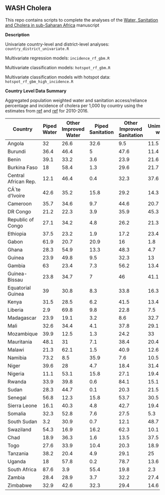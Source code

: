 ## WASH Cholera

This repo contains scripts to complete the analyses of the [Water, Sanitation and Cholera in sub-Saharan Africa](https://duckduckgo.com) manuscript

**Description**

Univariate country-level and district-level analyses: `country_district_univariate.R`

Multivariate regression models: `incidence_rf_gbm.R`

Multivariate classification models: `hotspot_rf_gbm.R` 

Multivariate classification models with hotspot data: `hotspot_rf_gbm_high_incidence.R` 
 

**Country Level Data Summary**

Aggregated population weighted water and sanitation access/reliance percentage and incidence of cholera per 1,000 by country using the estimates from [ref](https://doi.org/10.1016/S2214-109X(20)30278-3) and [ref](https://doi.org/10.1016/S0140-6736(17)33050-7) for 2010-2016.  
 

| Country |Piped Water |Other Improved Water |Piped Sanitation | Other Improved Sanitation|Unimproved water|Surface Water|Unimproved Sanitation|Open Defecation|Incidence/1,000|
|----|-----|-----|----|-----|----|-----|-----|----|------|
Angola|32|26.6|32.6|9.5|11.5|29.9|28.4|29.5|0.09904
Burundi|36.4|46.4|5|47.6|11.4|5.8|43.1|4.3|0.2468
Benin|39.1|33.2|3.6|23.9|21.6|6.1|7.7|64.8|0.04665
Burkina Faso|18|58.4|1.3|29.6|21.7|1.9|3.3|65.8|0.00358
Central African Rep.|12.1|46.4|0.4|32.3|37.6|4|39.1|28.2|0.02886
CÃ´te d'Ivoire|42.6|35.2|15.8|29.2|14.3|7.8|17.2|37.7|0.01891
Cameroon|35.7|34.6|9.7|44.6|20.7|9|37.2|8.5|0.50913
DR Congo|21.2|22.3|3.9|35.9|45.3|11.2|43.9|16.3|0.36399
Republic of Congo|27.1|34.2|4.8|26.2|21.3|17.4|50.3|18.8|0.20317
Ethiopia|37.5|23.2|1.9|17.2|23.4|16|40.6|40.3|0.06755
Gabon|61.9|20.7|20.9|16|1.8|15.6|49.3|13.8|0.00033
Ghana|28.3|54.9|13.3|48.3|4.7|12.1|7.6|30.9|0.40156
Guinea|23.9|49.8|9.5|32.3|13|13.3|38.6|19.6|0.20086
Gambia|63|23.4|7.3|56.2|13.4|0.2|12.3|24.1|0.00612
Guinea-Bissau|23.8|34.7|7|46|41.1|0.4|20.8|26.1|0.39827
Equatorial Guinea|39|30.8|8.3|33.8|16.3|13.8|50.9|7|0.001
Kenya|31.5|28.5|6.2|41.5|13.4|26.6|33.4|18.9|0.17645
Liberia|2.9|69.8|9.8|22.8|7.5|19.8|12.5|54.9|0.11201
Madagascar|23.9|19.1|3.2|8.6|32.7|24.3|36.8|51.4|0.00895
Mali|32.6|34.4|4.1|37.8|29.1|3.9|44.1|14|0.0326
Mozambique|39.9|12.5|1.3|24.2|33|14.6|35.1|39.4|0.12538
Mauritania|48.1|31|7.1|38.4|20.4|0.5|11.6|42.9|0.01136
Malawi|21.3|62.1|1.5|40.9|12.6|4.1|47.7|9.9|0.03755
Namibia|73.2|8.5|35.9|7.6|10.5|7.7|3.4|53.1|0.17558
Niger|39.6|28|4.7|18.4|31.4|1|14.1|62.8|0.06494
Nigeria|11.1|53.1|15.8|27.1|19.4|16.4|22|35.2|0.10247
Rwanda|33.9|39.8|0.6|84.1|15.1|11.2|13.4|1.9|0.01835
Sudan|28.3|44.7|0.1|20.3|21.5|5.6|27|52.7|0.00598
Senegal|56.8|12.3|15.8|53.7|30.5|0.4|6.9|23.6|0.00072
Sierra Leone|16.1|40.3|4.8|42.7|19.4|24.2|28|24.5|1.89451
Somalia|32.3|52.8|7.6|27.5|5.3|9.6|7.8|57.1|1.27452
South Sudan|3.2|30.9|0.7|12.1|48.7|17.2|18.9|68.4|0.61066
Swaziland|54.3|16.9|16.2|62.3|10.1|18.7|8.7|12.8|0.00065
Chad|18.9|36.3|1.6|13.5|37.5|7.2|15.4|69.5|0.86626
Togo|27.6|33.9|10.4|20.3|18.9|19.7|9.2|60.1|0.01796
Tanzania|38.2|20.4|4.9|29.1|25|16.4|49|17|0.18485
Uganda|18|57.8|0.2|78.7|13.6|10.6|10.2|10.9|0.03673
South Africa|87.6|3.9|55.4|19.8|2.3|6.2|20.8|4|0.00103
Zambia|28.4|28.9|3.7|32.2|27.4|15.4|43.6|20.6|0.11792
Zimbabwe|32.9|42.6|32.3|29.4|14.6|9.9|6.9|31.4|0.03265
